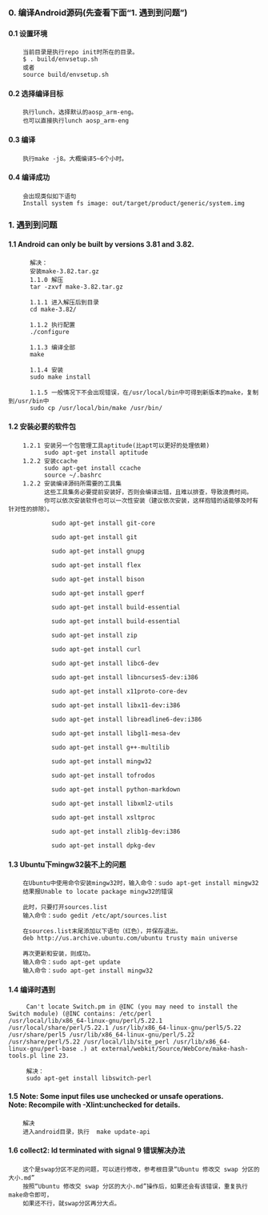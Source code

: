 
### 0. 编译Android源码(先查看下面“1. 遇到到问题”)
#### 0.1 设置环境
        当前目录是执行repo init时所在的目录。
        $ . build/envsetup.sh
        或者
        source build/envsetup.sh
#### 0.2 选择编译目标
        执行lunch，选择默认的aosp_arm-eng。
        也可以直接执行lunch aosp_arm-eng
#### 0.3 编译
        执行make -j8。大概编译5~6个小时。
#### 0.4 编译成功
        会出现类似如下语句
        Install system fs image: out/target/product/generic/system.img

### 1. 遇到到问题
####  1.1 Android can only be built by versions 3.81 and 3.82.
          解决：
          安装make-3.82.tar.gz
          1.1.0 解压
          tar -zxvf make-3.82.tar.gz
          
          1.1.1 进入解压后到目录
          cd make-3.82/
          
          1.1.2 执行配置
          ./configure
          
          1.1.3 编译全部
          make
          
          1.1.4 安装
          sudo make install
          
          1.1.5 一般情况下不会出现错误，在/usr/local/bin中可得到新版本的make，复制到/usr/bin中
          sudo cp /usr/local/bin/make /usr/bin/
####  1.2 安装必要的软件包
        1.2.1 安装另一个包管理工具aptitude(比apt可以更好的处理依赖)
              sudo apt-get install aptitude
        1.2.2 安装ccache
              sudo apt-get install ccache
              source ~/.bashrc
        1.2.2 安装编译源码所需要的工具集
              这些工具集务必要提前安装好，否则会编译出错，且难以排查，导致浪费时间。
              你可以依次安装软件也可以一次性安装（建议依次安装，这样抱错的话能够及时有针对性的排除）。
              
                sudo apt-get install git-core

                sudo apt-get install git

                sudo apt-get install gnupg

                sudo apt-get install flex

                sudo apt-get install bison

                sudo apt-get install gperf

                sudo apt-get install build-essential

                sudo apt-get install build-essential

                sudo apt-get install zip

                sudo apt-get install curl

                sudo apt-get install libc6-dev

                sudo apt-get install libncurses5-dev:i386

                sudo apt-get install x11proto-core-dev

                sudo apt-get install libx11-dev:i386

                sudo apt-get install libreadline6-dev:i386

                sudo apt-get install libgl1-mesa-dev

                sudo apt-get install g++-multilib

                sudo apt-get install mingw32

                sudo apt-get install tofrodos

                sudo apt-get install python-markdown

                sudo apt-get install libxml2-utils

                sudo apt-get install xsltproc

                sudo apt-get install zlib1g-dev:i386

                sudo apt-get install dpkg-dev
                
#### 1.3 Ubuntu下mingw32装不上的问题
        在Ubuntu中使用命令安装mingw32时，输入命令：sudo apt-get install mingw32
        结果报Unable to locate package mingw32的错误
        
        此时，只要打开sources.list
        输入命令：sudo gedit /etc/apt/sources.list
        
        在sources.list末尾添加以下语句（红色），并保存退出。
        deb http://us.archive.ubuntu.com/ubuntu trusty main universe
        
        再次更新和安装，则成功。
        输入命令：sudo apt-get update
        输入命令：sudo apt-get install mingw32
#### 1.4 编译时遇到
         Can't locate Switch.pm in @INC (you may need to install the Switch module) (@INC contains: /etc/perl                          /usr/local/lib/x86_64-linux-gnu/perl/5.22.1 /usr/local/share/perl/5.22.1 /usr/lib/x86_64-linux-gnu/perl5/5.22                  /usr/share/perl5 /usr/lib/x86_64-linux-gnu/perl/5.22 /usr/share/perl/5.22 /usr/local/lib/site_perl /usr/lib/x86_64-            linux-gnu/perl-base .) at external/webkit/Source/WebCore/make-hash-tools.pl line 23.
         
         解决：
         sudo apt-get install libswitch-perl
#### 1.5 Note: Some input files use unchecked or unsafe operations.<br />Note: Recompile with -Xlint:unchecked for details.
        解决
        进入android目录，执行  make update-api
#### 1.6 collect2: ld terminated with signal 9 错误解决办法
        这个是swap分区不足的问题，可以进行修改，参考根目录“Ubuntu 修改交 swap 分区的大小.md”
        按照“Ubuntu 修改交 swap 分区的大小.md”操作后，如果还会有该错误，重复执行make命令即可，
        如果还不行，就swap分区再分大点。
        
